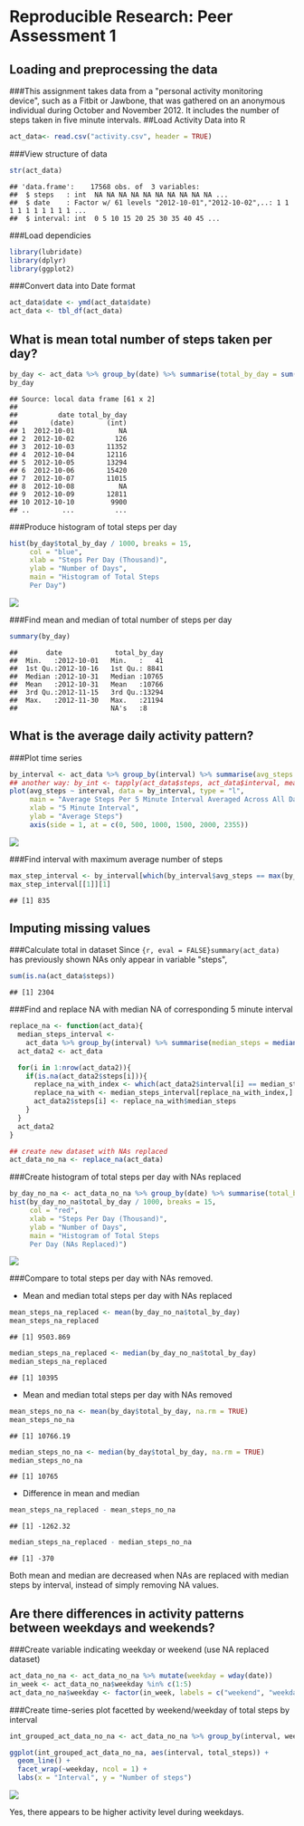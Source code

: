 # Reproducible Research: Peer Assessment 1


## Loading and preprocessing the data

###This assignment takes data from a "personal activity monitoring device", such as a Fitbit or Jawbone, that was gathered on an anonymous individual during October and November 2012. It includes the number of steps taken in five minute intervals.
##Load Activity Data into R

```r
act_data<- read.csv("activity.csv", header = TRUE)
```
###View structure of data

```r
str(act_data)
```

```
## 'data.frame':	17568 obs. of  3 variables:
##  $ steps   : int  NA NA NA NA NA NA NA NA NA NA ...
##  $ date    : Factor w/ 61 levels "2012-10-01","2012-10-02",..: 1 1 1 1 1 1 1 1 1 1 ...
##  $ interval: int  0 5 10 15 20 25 30 35 40 45 ...
```

###Load dependicies

```r
library(lubridate)
library(dplyr)
library(ggplot2)
```

###Convert data into Date format

```r
act_data$date <- ymd(act_data$date)
act_data <- tbl_df(act_data)
```


## What is mean total number of steps taken per day?

```r
by_day <- act_data %>% group_by(date) %>% summarise(total_by_day = sum(steps))
by_day
```

```
## Source: local data frame [61 x 2]
## 
##          date total_by_day
##        (date)        (int)
## 1  2012-10-01           NA
## 2  2012-10-02          126
## 3  2012-10-03        11352
## 4  2012-10-04        12116
## 5  2012-10-05        13294
## 6  2012-10-06        15420
## 7  2012-10-07        11015
## 8  2012-10-08           NA
## 9  2012-10-09        12811
## 10 2012-10-10         9900
## ..        ...          ...
```

###Produce histogram of total steps per day

```r
hist(by_day$total_by_day / 1000, breaks = 15,
     col = "blue",
     xlab = "Steps Per Day (Thousand)", 
     ylab = "Number of Days",
     main = "Histogram of Total Steps
     Per Day")
```

![](unnamed-chunk-6-1.png)

###Find mean and median of total number of steps per day

```r
summary(by_day)
```

```
##       date             total_by_day  
##  Min.   :2012-10-01   Min.   :   41  
##  1st Qu.:2012-10-16   1st Qu.: 8841  
##  Median :2012-10-31   Median :10765  
##  Mean   :2012-10-31   Mean   :10766  
##  3rd Qu.:2012-11-15   3rd Qu.:13294  
##  Max.   :2012-11-30   Max.   :21194  
##                       NA's   :8
```


## What is the average daily activity pattern?
###Plot time series

```r
by_interval <- act_data %>% group_by(interval) %>% summarise(avg_steps = mean(steps, na.rm = TRUE))
## another way: by_int <- tapply(act_data$steps, act_data$interval, mean, na.rm = TRUE)
plot(avg_steps ~ interval, data = by_interval, type = "l",
     main = "Average Steps Per 5 Minute Interval Averaged Across All Days",
     xlab = "5 Minute Interval",
     ylab = "Average Steps")
     axis(side = 1, at = c(0, 500, 1000, 1500, 2000, 2355))
```

![](unnamed-chunk-8-1.png)

###Find interval with maximum average number of steps

```r
max_step_interval <- by_interval[which(by_interval$avg_steps == max(by_interval$avg_steps)),]
max_step_interval[[1]][1]
```

```
## [1] 835
```


## Imputing missing values
###Calculate total in dataset
Since ```{r, eval = FALSE}summary(act_data)``` has previously shown NAs only appear in variable "steps",

```r
sum(is.na(act_data$steps))
```

```
## [1] 2304
```

###Find and replace NA with median NA of corresponding 5 minute interval

```r
replace_na <- function(act_data){
  median_steps_interval <-
    act_data %>% group_by(interval) %>% summarise(median_steps = median(steps, na.rm = TRUE))
  act_data2 <- act_data

  for(i in 1:nrow(act_data2)){
    if(is.na(act_data2$steps[i])){
      replace_na_with_index <- which(act_data2$interval[i] == median_steps_interval$interval)
      replace_na_with <- median_steps_interval[replace_na_with_index,]
      act_data2$steps[i] <- replace_na_with$median_steps
    }
  }
  act_data2
}

## create new dataset with NAs replaced
act_data_no_na <- replace_na(act_data)
```

###Create histogram of total steps per day with NAs replaced

```r
by_day_no_na <- act_data_no_na %>% group_by(date) %>% summarise(total_by_day = sum(steps))
hist(by_day_no_na$total_by_day / 1000, breaks = 15,
     col = "red",
     xlab = "Steps Per Day (Thousand)", 
     ylab = "Number of Days",
     main = "Histogram of Total Steps
     Per Day (NAs Replaced)")
```

![](unnamed-chunk-12-1.png)

###Compare to total steps per day with NAs removed.

* Mean and median total steps per day with NAs replaced

```r
mean_steps_na_replaced <- mean(by_day_no_na$total_by_day)
mean_steps_na_replaced
```

```
## [1] 9503.869
```

```r
median_steps_na_replaced <- median(by_day_no_na$total_by_day)
median_steps_na_replaced
```

```
## [1] 10395
```

* Mean and median total steps per day with NAs removed

```r
mean_steps_no_na <- mean(by_day$total_by_day, na.rm = TRUE)
mean_steps_no_na
```

```
## [1] 10766.19
```

```r
median_steps_no_na <- median(by_day$total_by_day, na.rm = TRUE)
median_steps_no_na
```

```
## [1] 10765
```

* Difference in mean and median

```r
mean_steps_na_replaced - mean_steps_no_na
```

```
## [1] -1262.32
```

```r
median_steps_na_replaced - median_steps_no_na
```

```
## [1] -370
```

Both mean and median are decreased when NAs are replaced with median steps by interval, instead of simply removing NA values.


## Are there differences in activity patterns between weekdays and weekends?
###Create variable indicating weekday or weekend (use NA replaced dataset)

```r
act_data_no_na <- act_data_no_na %>% mutate(weekday = wday(date))
in_week <- act_data_no_na$weekday %in% c(1:5)
act_data_no_na$weekday <- factor(in_week, labels = c("weekend", "weekday"))
```

###Create time-series plot facetted by weekend/weekday of total steps by interval

```r
int_grouped_act_data_no_na <- act_data_no_na %>% group_by(interval, weekday) %>% summarise(total_steps = sum(steps))

ggplot(int_grouped_act_data_no_na, aes(interval, total_steps)) +
  geom_line() +
  facet_wrap(~weekday, ncol = 1) + 
  labs(x = "Interval", y = "Number of steps")
```

![](unnamed-chunk-17-1.png)


Yes, there appears to be higher activity level during weekdays.
